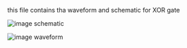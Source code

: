 this  file contains tha waveform and schematic for XOR gate

![image](https://github.com/user-attachments/assets/083bfdf1-ccc2-479f-8e96-eccc1b696ef7)
schematic

![image](https://github.com/user-attachments/assets/b9723353-90bf-490d-9757-18d6fe8e199c)
waveform
